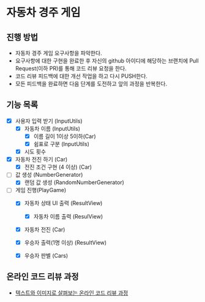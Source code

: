 # 자동차 경주 게임
## 진행 방법
* 자동차 경주 게임 요구사항을 파악한다.
* 요구사항에 대한 구현을 완료한 후 자신의 github 아이디에 해당하는 브랜치에 Pull Request(이하 PR)를 통해 코드 리뷰 요청을 한다.
* 코드 리뷰 피드백에 대한 개선 작업을 하고 다시 PUSH한다.
* 모든 피드백을 완료하면 다음 단계를 도전하고 앞의 과정을 반복한다.

## 기능 목록

- [x] 사용자 입력 받기 (InputUtils)
  - [x] 자동차 이름 (InputUtils)
    - [x] 이름 길이 1이상 5이하(Car)
    - [x] 쉼표로 구분 (InputUtils)
  - [x] 시도 횟수
- [x] 자동차 전진 하기 (Car) 
  - [x] 전진 조건 구현 (4 이상) (Car)
- [ ] 값 생성 (NumberGenerator)
  - [x] 랜덤 값 생성 (RandomNumberGenerator)
- [ ] 게임 진행(PlayGame)
  - [x] 자동차 상태 UI 출력 (ResultView)
    - [x] 자동차 이름 출력 (ResulView)
  - [x] 자동차 전진 (Car)
  - [x] 우승자 출력(1명 이상) (ResultView)
  - [x] 우승자 판별 (Cars)



## 온라인 코드 리뷰 과정
* [텍스트와 이미지로 살펴보는 온라인 코드 리뷰 과정](https://github.com/next-step/nextstep-docs/tree/master/codereview)
